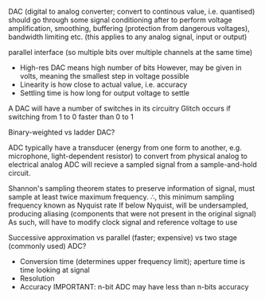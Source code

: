 <!-- SPDX-License-Identifier: zlib-acknowledgement -->

DAC (digital to analog converter; convert to continous value, i.e. quantised) 
should go through some signal conditioning after to perform voltage amplification,
smoothing, buffering (protection from dangerous voltages), bandwidth limiting etc. 
(this applies to any analog signal, input or output)

parallel interface (so multiple bits over multiple channels at the same time)

* High-res DAC means high number of bits
  However, may be given in volts, meaning the smallest step in voltage possible
* Linearity is how close to actual value, i.e. accuracy
* Settling time is how long for output voltage to settle

A DAC will have a number of switches in its circuitry
Glitch occurs if switching from 1 to 0 faster than 0 to 1 

Binary-weighted vs ladder DAC?

ADC typically have a transducer 
(energy from one form to another, e.g. microphone, light-dependent resistor) 
to convert from physical analog to electrical analog
ADC will recieve a sampled signal from a sample-and-hold circuit.

Shannon's sampling theorem states to preserve information of signal, must sample
at least twice maximum frequency. ∴, this minimum sampling frequency known as Nyquist rate
If below Nyquist, will be undersampled, producing aliasing 
(components that were not present in the original signal)
As such, will have to modify clock signal and reference voltage to use

Successive approximation vs parallel (faster; expensive) vs two stage (commonly used) ADC?

* Conversion time (determines upper frequency limit); aperture time is time looking at signal
* Resolution
* Accuracy
IMPORTANT: n-bit ADC may have less than n-bits accuracy
